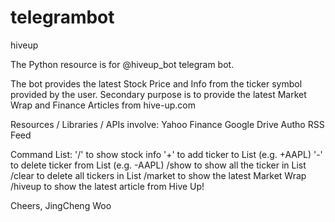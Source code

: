 # telegrambot
hiveup

The Python resource is for @hiveup_bot telegram bot.

The bot provides the latest Stock Price and Info from the ticker symbol provided by the user.
Secondary purpose is to provide the latest Market Wrap and Finance Articles from hive-up.com

Resources / Libraries / APIs involve:
Yahoo Finance 
Google Drive Autho
RSS Feed

Command List:
'/' to show stock info
'+' to add ticker to List (e.g. +AAPL)
'-' to delete ticker from List (e.g. -AAPL)
/show to show all the ticker in List
/clear to delete all tickers in List
/market to show the latest Market Wrap
/hiveup to show the latest article from Hive Up!

Cheers,
JingCheng Woo
